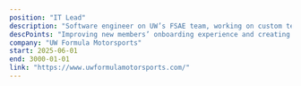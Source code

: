 ```yaml
---
position: "IT Lead"
description: "Software engineer on UW’s FSAE team, working on custom telemetry system that hosts a local network for live data visualization via Grafana dashboards, as well as local logging for in-depth post-drive analysis."
descPoints: "Improving new members’ onboarding experience and creating documentation of team resources|Managing user accounts and access for the team’s PCs and SolidWorks PDM vault|Restructuring ~3TB worth of files to reduce excess expenses and improve resource accessibility"
company: "UW Formula Motorsports"
start: 2025-06-01
end: 3000-01-01
link: "https://www.uwformulamotorsports.com/"
---
```

